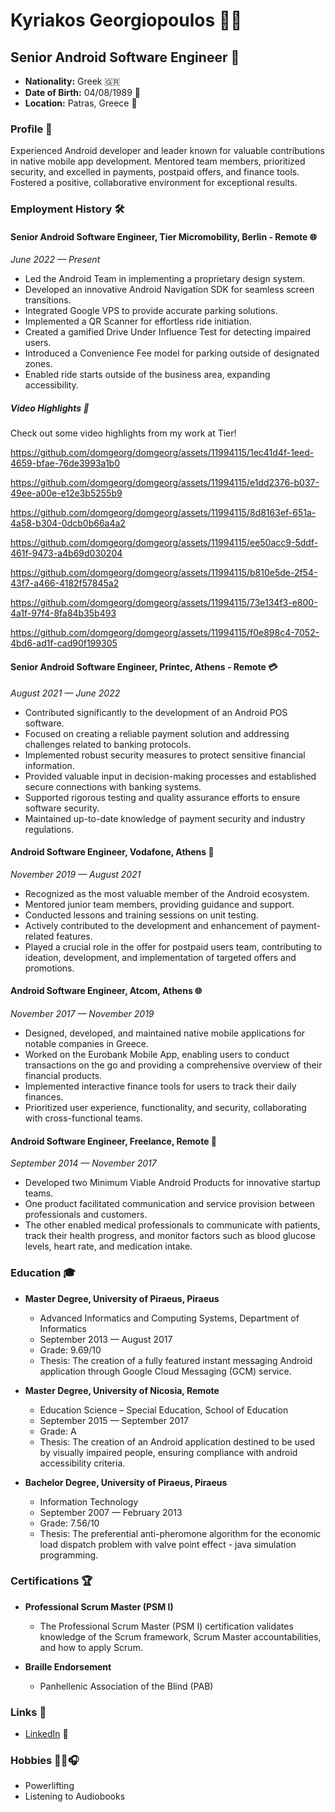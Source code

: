 # Kyriakos Georgiopoulos 👨‍💻
## Senior Android Software Engineer 🚀

- **Nationality:** Greek 🇬🇷
- **Date of Birth:** 04/08/1989 📅
- **Location:** Patras, Greece 📍

### Profile 🌟
Experienced Android developer and leader known for valuable contributions in native mobile app development. Mentored team members, prioritized security, and excelled in payments, postpaid offers, and finance tools. Fostered a positive, collaborative environment for exceptional results.

### Employment History 🛠️

#### Senior Android Software Engineer, Tier Micromobility, Berlin - Remote 🌐
*June 2022 — Present*
- Led the Android Team in implementing a proprietary design system.
- Developed an innovative Android Navigation SDK for seamless screen transitions.
- Integrated Google VPS to provide accurate parking solutions.
- Implemented a QR Scanner for effortless ride initiation.
- Created a gamified Drive Under Influence Test for detecting impaired users.
- Introduced a Convenience Fee model for parking outside of designated zones.
- Enabled ride starts outside of the business area, expanding accessibility.

##### Video Highlights 🎥
Check out some video highlights from my work at Tier!

https://github.com/domgeorg/domgeorg/assets/11994115/1ec41d4f-1eed-4659-bfae-76de3993a1b0

https://github.com/domgeorg/domgeorg/assets/11994115/e1dd2376-b037-49ee-a00e-e12e3b5255b9

https://github.com/domgeorg/domgeorg/assets/11994115/8d8163ef-651a-4a58-b304-0dcb0b66a4a2

https://github.com/domgeorg/domgeorg/assets/11994115/ee50acc9-5ddf-461f-9473-a4b69d030204

https://github.com/domgeorg/domgeorg/assets/11994115/b810e5de-2f54-43f7-a466-4182f57845a2

https://github.com/domgeorg/domgeorg/assets/11994115/73e134f3-e800-4a1f-97f4-8fa84b35b493

https://github.com/domgeorg/domgeorg/assets/11994115/f0e898c4-7052-4bd6-ad1f-cad90f199305

#### Senior Android Software Engineer, Printec, Athens - Remote 💳
*August 2021 — June 2022*
- Contributed significantly to the development of an Android POS software.
- Focused on creating a reliable payment solution and addressing challenges related to banking protocols.
- Implemented robust security measures to protect sensitive financial information.
- Provided valuable input in decision-making processes and established secure connections with banking systems.
- Supported rigorous testing and quality assurance efforts to ensure software security.
- Maintained up-to-date knowledge of payment security and industry regulations.

#### Android Software Engineer, Vodafone, Athens 📱
*November 2019 — August 2021*
- Recognized as the most valuable member of the Android ecosystem.
- Mentored junior team members, providing guidance and support.
- Conducted lessons and training sessions on unit testing.
- Actively contributed to the development and enhancement of payment-related features.
- Played a crucial role in the offer for postpaid users team, contributing to ideation, development, and implementation of targeted offers and promotions.

#### Android Software Engineer, Atcom, Athens 🌐
*November 2017 — November 2019*
- Designed, developed, and maintained native mobile applications for notable companies in Greece.
- Worked on the Eurobank Mobile App, enabling users to conduct transactions on the go and providing a comprehensive overview of their financial products.
- Implemented interactive finance tools for users to track their daily finances.
- Prioritized user experience, functionality, and security, collaborating with cross-functional teams.

#### Android Software Engineer, Freelance, Remote 💼
*September 2014 — November 2017*
- Developed two Minimum Viable Android Products for innovative startup teams.
- One product facilitated communication and service provision between professionals and customers.
- The other enabled medical professionals to communicate with patients, track their health progress, and monitor factors such as blood glucose levels, heart rate, and medication intake.

### Education 🎓

- **Master Degree, University of Piraeus, Piraeus**
  - Advanced Informatics and Computing Systems, Department of Informatics
  - September 2013 — August 2017
  - Grade: 9.69/10
  - Thesis: The creation of a fully featured instant messaging Android application through Google Cloud Messaging (GCM) service.

- **Master Degree, University of Nicosia, Remote**
  - Education Science – Special Education, School of Education
  - September 2015 — September 2017
  - Grade: A
  - Thesis: The creation of an Android application destined to be used by visually impaired people, ensuring compliance with android accessibility criteria.

- **Bachelor Degree, University of Piraeus, Piraeus**
  - Information Technology
  - September 2007 — February 2013
  - Grade: 7.56/10
  - Thesis: The preferential anti-pheromone algorithm for the economic load dispatch problem with valve point effect - java simulation programming.

### Certifications 🏆

- **Professional Scrum Master (PSM I)**
  - The Professional Scrum Master (PSM I) certification validates knowledge of the Scrum framework, Scrum Master accountabilities, and how to apply Scrum.

- **Braille Endorsement**
  - Panhellenic Association of the Blind (PAB)

### Links 🔗
- [LinkedIn](https://www.linkedin.com/in/kyriakos-georgiopoulos/) 🔗

### Hobbies 🏋️‍♂️🎧
- Powerlifting
- Listening to Audiobooks
